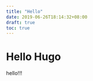 ```yaml
---
title: "Hello"
date: 2019-06-26T18:14:32+08:00
draft: true
toc: true
---
```


# Hello Hugo

hello!!!